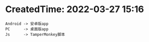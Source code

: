 # CreatedTime: 2022-03-27 15:16 
    Android -> 安卓版app
    PC      -> 桌面版app
    Js      -> TamperMonkey脚本